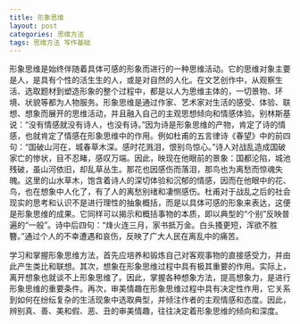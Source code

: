 ```yaml
---
title: 形象思维
layout: post
categories: 思维方法
tags: 思维方法 写作基础
---
```


形象思维是始终伴随着具体可感的形象而进行的一种思维活动。它的思维对象主要是人，是具有个性的活生生的人，或是对自然的人化。在文艺创作中，从观察生活、选取题材到塑造形象的整个过程中，都是以人为思维主体的，一切景物、环境、状貌等都为人物服务。形象思维是通过作家、艺术家对生活的感受、体验、联想、想象而展开的思维活动，并且融入自己的主观思想倾向和情感体验。别林斯基说：“没有情感就没有诗人，也没有诗。”因为诗是形象思维的产物，肯定了诗的情感，也就肯定了情感在形象思维中的作用。例如杜甫的五言律诗《春望》中的前四句：“国破山河在，城春草木深。感时花溅泪，恨别鸟惊心。”诗人对战乱造成国破家亡的惨状，目不忍睹，感叹万端。因此，映现在他眼前的景象：国都沦陷，城池残破，虽山河依旧，却乱草丛生。那花也因感伤而落泪，那鸟也为离愁而惊魂失魄。这里的山水草木，饱含着诗人的深切体验和沉郁的情感，因而在他眼中的花、鸟，也在想象中人化了，有了人的离愁别绪和凄恻感伤。杜甫对于战乱之后的社会现实的思考和认识不是进行理性的抽象概括，而是以具体可感的形象来表达，这便是形象思维的成果。它同样可以揭示和概括事物的本质，即以典型的“个别”反映普遍的“一般”。诗中后四句：“烽火连三月，家书抵万金。白头搔更短，浑欲不胜簪。”通过个人的不幸遭遇和哀伤，反映了广大人民在离乱中的痛苦。

学习和掌握形象思维方法，首先应培养和锻炼自己对客观事物的直接感受力，并由此产生类比和联想。其次，想象在形象思维过程中具有极其重要的作用。实际上，离开想象也就谈不上形象思维了。因此，掌握各种想象方法，提高想象力，是进行形象思维的重要条件。再次，审美情趣在形象思维过程中具有决定性作用，它关系到如何在纷纭复杂的生活现象中选取典型，并倾注作者的主观情感和态度。因此，辨别真、善、美和假、恶、丑的审美情趣，往往决定着形象思维的倾向和深度。 